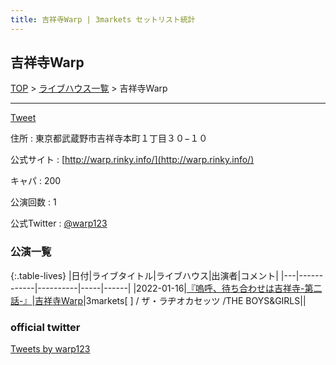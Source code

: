 ```yaml
---
title: 吉祥寺Warp | 3markets セットリスト統計
---
```

## 吉祥寺Warp

[TOP](/setlist/) > [ライブハウス一覧](livehouses.html) > 吉祥寺Warp

___

<a href="https://twitter.com/share?ref_src=twsrc%5Etfw" data-text="3markets[ ]セットリスト > 吉祥寺Warp" class="twitter-share-button" data-via="3markets" data-hashtags="3markets" data-related="3markets" data-show-count="false">Tweet</a>

住所
:    東京都武蔵野市吉祥寺本町１丁目３０−１０

公式サイト
:    [http://warp.rinky.info/](http://warp.rinky.info/)

キャパ
:    200

公演回数
: 1


公式Twitter
: <a href="https://twitter.com/warp123">@warp123</a>


### 公演一覧

{:.table-lives}
|日付|ライブタイトル|ライブハウス|出演者|コメント|
|---|------------|----------|-----|------|
|<span class="nowrap">2022-01-16</span>|[『嗚呼、待ち合わせは吉祥寺-第二話-』](live004.html)|[吉祥寺Warp](livehouse005.html)|3markets[ ] / ザ・ラヂオカセッツ /THE BOYS&GIRLS||




### official twitter

<a class="twitter-timeline" href="https://twitter.com/warp123?ref_src=twsrc%5Etfw">Tweets by warp123</a> <script async src="https://platform.twitter.com/widgets.js" charset="utf-8"></script>


<script async src="https://platform.twitter.com/widgets.js" charset="utf-8"></script>